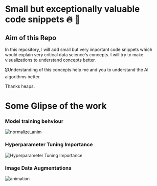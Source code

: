 # Small but exceptionally valuable code snippets :fire: :gift:

## Aim of this Repo 

In this repository, I will add small but very important code snippets which would explain very critical data science's concepts. I will try to make visualizations to understand concepts better. 

 :medal_military:Understanding of this concepts help me and you to understand the AI algorithms better.

Thanks heaps.

# Some Glipse of the work

### Model training behviour 
![normalize_anim](https://user-images.githubusercontent.com/40088060/128289482-4abc28fc-fd75-41fa-a15c-5bbec92c08ba.gif)
### Hyperparameter Tuning Importance
![Hyperparameter Tuning Importance](https://user-images.githubusercontent.com/40088060/126930425-6af7c686-e4b3-4811-81a1-01ffaa82622e.gif)
### Image Data Augmentations
![animation](https://user-images.githubusercontent.com/40088060/127957481-5faaabf8-7381-45cd-bf4a-1307d5fb0c5f.gif)


